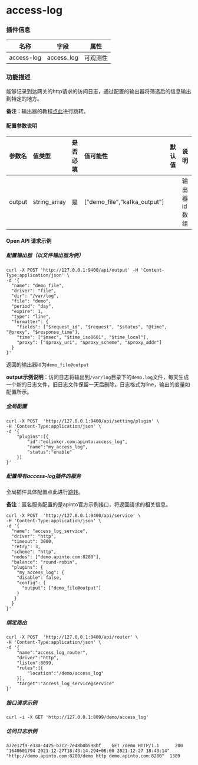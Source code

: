 # access-log
### 插件信息

| 名称       | 字段       | 属性     |
| ---------- | ---------- | -------- |
| access-log | access_log | 可观测性 |

### 功能描述

能够记录到达网关的http请求的访问日志，通过配置的输出器将筛选后的信息输出到特定的地方。

**备注**：输出器的教程[点此](/docs/apinto/outputer/file)进行跳转。

#### 配置参数说明

| 参数名 | 值类型       | 是否必填 | 值可能性                     | 默认值 | 说明         |
| :----- | :----------- | :------- | :--------------------------- | :----- | :----------- |
| output | string_array | 是       | ["demo_file","kafka_output"] |        | 输出器id数组 |

#### Open API 请求示例

##### 配置输出器（以文件输出器为例）

```shell
curl -X POST 'http://127.0.0.1:9400/api/output' -H 'Content-Type:application/json' \
-d '{
  "name": "demo_file",
  "driver": "file",
  "dir": "/var/log",
  "file": "demo",
  "period": "day",
  "expire": 1,
  "type": "line",
  "formatter": {
    "fields": ["$request_id", "$request", "$status", "@time", "@proxy", "$response_time"],
    "time": ["$msec", "$time_iso8601", "$time_local"],
    "proxy": ["$proxy_uri", "$proxy_scheme", "$proxy_addr"]
  }
}'
```

返回的输出器id为`demo_file@output`

**output示例说明**：访问日志将输出到`/var/log`目录下的`demo.log`文件，每天生成一个新的日志文件，旧日志文件保留一天后删除。日志格式为line，输出的变量如配置所示。

##### 全局配置

```shell
curl -X POST  'http://127.0.0.1:9400/api/setting/plugin' \
-H 'Content-Type:application/json' \
-d '{
    "plugins":[{
        "id":"eolinker.com:apinto:access_log",
        "name":"my_access_log",
        "status":"enable"
    }]
}'
```



##### 配置带有access-log插件的服务

全局插件具体配置点此进行[跳转](/docs/apinto/plugins/)。

**备注**：匿名服务配置的是apinto官方示例接口，将返回请求的相关信息。

```shell
curl -X POST  'http://127.0.0.1:9400/api/service' \
-H 'Content-Type:application/json' \
-d '{
  "name": "access_log_service",
  "driver": "http",
  "timeout": 3000,
  "retry": 3,
  "scheme": "http",
  "nodes": ["demo.apinto.com:8280"],
  "balance": "round-robin",
  "plugins": {
    "my_access_log": {
    "disable": false,
    "config": {
      "output": ["demo_file@output"]
    }
   }
  }
}' 
```



##### 绑定路由

```shell
curl -X POST  'http://127.0.0.1:9400/api/router' \
-H 'Content-Type:application/json' \
-d '{
    "name":"access_log_router",
    "driver":"http",
    "listen":8099,
    "rules":[{
        "location":"/demo/access_log"
    }],
    "target":"access_log_service@service"
}'
```



##### 接口请求示例

```shell
curl -i -X GET 'http://127.0.0.1:8099/demo/access_log'
```



##### 访问日志示例

```text
a72e12f9-e33a-4425-b7c2-7e48b0b598bf    GET /demo HTTP/1.1      200     "1640601794 2021-12-27T18:43:14.294+08:00 2021-12-27 18:43:14"  "http://demo.apinto.com:8280/demo http demo.apinto.com:8280"  1389
```
